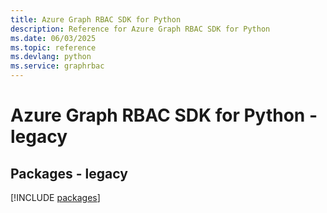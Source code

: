 ```yaml
---
title: Azure Graph RBAC SDK for Python
description: Reference for Azure Graph RBAC SDK for Python
ms.date: 06/03/2025
ms.topic: reference
ms.devlang: python
ms.service: graphrbac
---
```

# Azure Graph RBAC SDK for Python - legacy
## Packages - legacy
[!INCLUDE [packages](graph-rbac-index.md)]